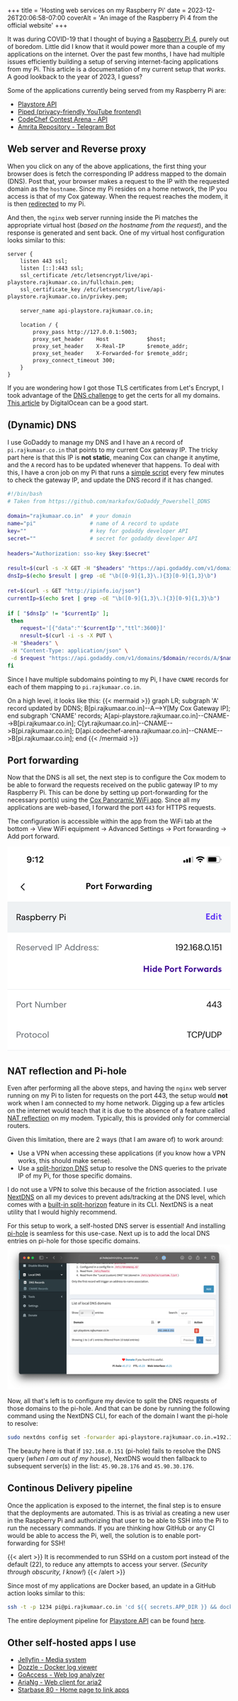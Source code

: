 +++
title = 'Hosting web services on my Raspberry Pi'
date = 2023-12-26T20:06:58-07:00
coverAlt = 'An image of the Raspberry Pi 4 from the official website'
+++

It was during COVID-19 that I thought of buying a [Raspberry Pi 4](https://www.raspberrypi.com/products/raspberry-pi-4-model-b/), purely out of boredom. Little did I know that it would power more than a couple of my applications on the internet. Over the past few months, I have had multiple issues efficiently building a setup of serving internet-facing applications from my Pi. This article is a documentation of my current setup that *works*. A good lookback to the year of 2023, I guess?

Some of the applications currently being served from my Raspberry Pi are:
- [Playstore API](https://api-playstore.rajkumaar.co.in)
- [Piped (privacy-friendly YouTube frontend)](https://yt.rajkumaar.co.in)
- [CodeChef Contest Arena - API](https://codechef-arena.rajkumaar.co.in)
- [Amrita Repository - Telegram Bot](https://t.me/amrepobot)

## Web server and Reverse proxy
When you click on any of the above applications, the first thing your browser does is fetch the corresponding IP address mapped to the domain (DNS). Post that, your browser makes a request to the IP with the requested domain as the `hostname`. Since my Pi resides on a home network, the IP you access is that of my Cox gateway. When the request reaches the modem, it is then [redirected](#port-forwarding) to my Pi. 

And then, the `nginx` web server running inside the Pi matches the appropriate virtual host (*based on the hostname from the request*), and the response is generated and sent back. One of my virtual host configuration looks similar to this:
```nginx
server {
	listen 443 ssl;
	listen [::]:443 ssl;
	ssl_certificate /etc/letsencrypt/live/api-playstore.rajkumaar.co.in/fullchain.pem;
    ssl_certificate_key /etc/letsencrypt/live/api-playstore.rajkumaar.co.in/privkey.pem;

	server_name api-playstore.rajkumaar.co.in;

	location / {
		proxy_pass http://127.0.0.1:5003;
        proxy_set_header    Host            $host;
        proxy_set_header    X-Real-IP       $remote_addr;
        proxy_set_header    X-Forwarded-for $remote_addr;
        proxy_connect_timeout 300;
	}
}
```
If you are wondering how I got those TLS certificates from Let's Encrypt, I took advantage of the [DNS challenge](https://letsencrypt.org/docs/challenge-types/#dns-01-challenge) to get the certs for all my domains. [This article](https://www.digitalocean.com/community/tutorials/how-to-acquire-a-let-s-encrypt-certificate-using-dns-validation-with-acme-dns-certbot-on-ubuntu-18-04) by DigitalOcean can be a good start.

## (Dynamic) DNS
I use GoDaddy to manage my DNS and I have an `A` record of `pi.rajkumaar.co.in` that points to my current Cox gateway IP. The tricky part here is that this IP is **not static**, meaning Cox can change it anytime, and the `A` record has to be updated whenever that happens. To deal with this, I have a cron job on my Pi that runs a [simple script](https://gist.github.com/rajkumaar23/ec05d447c76d5245b3f90d676a12b633) every few minutes to check the gateway IP, and update the DNS record if it has changed. 

```bash
#!/bin/bash
# Taken from https://github.com/markafox/GoDaddy_Powershell_DDNS

domain="rajkumaar.co.in"  # your domain
name="pi"                 # name of A record to update
key=""                    # key for godaddy developer API
secret=""                 # secret for godaddy developer API

headers="Authorization: sso-key $key:$secret"

result=$(curl -s -X GET -H "$headers" "https://api.godaddy.com/v1/domains/$domain/records/A/$name")
dnsIp=$(echo $result | grep -oE "\b([0-9]{1,3}\.){3}[0-9]{1,3}\b")

ret=$(curl -s GET "http://ipinfo.io/json")
currentIp=$(echo $ret | grep -oE "\b([0-9]{1,3}\.){3}[0-9]{1,3}\b")

if [ "$dnsIp" != "$currentIp" ];
 then
	request='[{"data":"'$currentIp'","ttl":3600}]'
	nresult=$(curl -i -s -X PUT \
 -H "$headers" \
 -H "Content-Type: application/json" \
 -d $request "https://api.godaddy.com/v1/domains/$domain/records/A/$name")
fi
```

Since I have multiple subdomains pointing to my Pi, I have `CNAME` records for each of them mapping to `pi.rajkumaar.co.in`.

On a high level, it looks like this:
{{< mermaid >}}
graph LR;
subgraph 'A' record updated by DDNS;
B[pi.rajkumaar.co.in]--A-->Y[My Cox Gateway IP];
end
subgraph 'CNAME' records;
A[api-playstore.rajkumaar.co.in]--CNAME-->B[pi.rajkumaar.co.in];
C[yt.rajkumaar.co.in]--CNAME-->B[pi.rajkumaar.co.in];
D[api.codechef-arena.rajkumaar.co.in]--CNAME-->B[pi.rajkumaar.co.in];
end
{{< /mermaid >}}

## Port forwarding
Now that the DNS is all set, the next step is to configure the Cox modem to be able to forward the requests received on the public gateway IP to my Raspberry Pi. This can be done by setting up port-forwarding for the necessary port(s) using the [Cox Panoramic WiFi app](https://www.cox.com/residential/internet/learn/panoramic-wifi-app.html). Since all my applications are web-based, I forward the port `443` for HTTPS requests. 

The configuration is accessible within the app from the WiFi tab at the bottom → View WiFi equipment → Advanced Settings → Port forwarding → Add port forward.

![Cox Port Forwarding](port-forwarding.png)

## NAT reflection and Pi-hole
Even after performing all the above steps, and having the `nginx` web server running on my Pi to listen for requests on the port 443, the setup would **not** work when I am connected to my home network. Digging up a few articles on the internet would teach that it is due to the absence of a feature called [NAT reflection](https://docs.netgate.com/pfsense/en/latest/nat/reflection.html) on my modem. Typically, this is provided only for commercial routers.

Given this limitation, there are 2 ways (that I am aware of) to work around:
- Use a VPN when accessing these applications (if you know how a VPN works, this should make sense).
- Use a [split-horizon DNS](https://ns1.com/resources/split-horizon-or-multiview-dns) setup to resolve the DNS queries to the private IP of my Pi, for those specific domains.

I do not use a VPN to solve this because of the friction associated. I use [NextDNS](https://nextdns.io) on all my devices to prevent ads/tracking at the DNS level, which comes with a [built-in split-horizon](https://github.com/nextdns/nextdns/wiki/Split-Horizon) feature in its CLI. NextDNS is a neat utility that I would highly recommend. 

For this setup to work, a self-hosted DNS server is essential! And installing [pi-hole](https://pi-hole.net) is seamless for this use-case. Next up is to add the local DNS entries on pi-hole for those specific domains.
![List of local DNS records on pi-hole](pi-hole.png)

Now, all that's left is to configure my device to split the DNS requests of those domains to the pi-hole. And that can be done by running the following command using the NextDNS CLI, for each of the domain I want the pi-hole to resolve:
```bash
sudo nextdns config set -forwarder api-playstore.rajkumaar.co.in.=192.168.0.151,45.90.28.176,45.90.30.176
```
The beauty here is that if `192.168.0.151` (pi-hole) fails to resolve the DNS query (*when I am out of my house*), NextDNS would then fallback to subsequent server(s) in the list: `45.90.28.176` and `45.90.30.176`.

## Continous Delivery pipeline
Once the application is exposed to the internet, the final step is to ensure that the deployments are automated. This is as trivial as creating a new user in the Raspberry Pi and authorizing that user to be able to SSH into the Pi to run the necessary commands. If you are thinking how GitHub or any CI would be able to access the Pi, well, the solution is to enable port-forwarding for SSH! 

{{< alert >}}
It is recommended to run SSHd on a custom port instead of the default (22), to reduce any attempts to access your server.
(*Security through obscurity, I know!*)
{{< /alert >}}

Since most of my applications are Docker based, an update in a GitHub action looks similar to this:
```bash
ssh -t -p 1234 pi@pi.rajkumaar.co.in 'cd ${{ secrets.APP_DIR }} && docker compose pull && docker compose down && docker compose up -d --remove-orphans'
```
The entire deployment pipeline for [Playstore API](https://api-playstore.rajkumaar.co.in) can be found [here](https://github.com/rajkumaar23/api-playstore/blob/main/.github/workflows/deploy.yaml).

## Other self-hosted apps I use
- [Jellyfin - Media system](https://github.com/jellyfin/jellyfin)
- [Dozzle - Docker log viewer](https://dozzle.dev)
- [GoAccess - Web log analyzer](https://github.com/allinurl/goaccess)
- [AriaNg - Web client for aria2](https://github.com/mayswind/AriaNg)
- [Starbase 80 - Home page to link apps](https://github.com/notclickable-jordan/starbase-80)